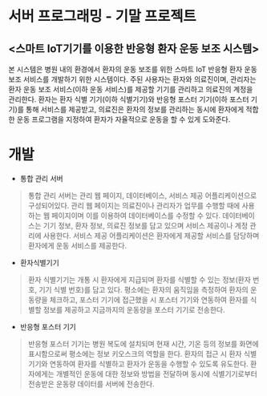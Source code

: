 서버 프로그래밍 - 기말 프로젝트
==============================
<스마트 IoT기기를 이용한 반응형 환자 운동 보조 시스템>  
----------------------------------------------------
 본 시스템은 병원 내의 환경에서 환자의 운동 보조를 위한 스마트 IoT 반응형 환자 운동 보조 서비스를 개발하기 위한 시스템이다. 주된 사용자는 환자와 의료진이며, 관리자는 환자 운동 보조 서비스(이하 운동 서비스)를 제공할 기기를 관리하고 의료진의 계정을 관리한다. 환자는 환자 식별 기기(이하 식별기기)와 반응형 포스터 기기(이하 포스터 기기)를 통해 서비스를 제공받고, 의료진은 환자의 정보를 관리하는 동시에 환자에게 적합한 운동 프로그램을 지정하여 환자가 자율적으로 운동을 할 수 있게 도와준다.
 
 # 개발
 
+ 통합 관리 서버
>  통합 관리 서버는 관리 웹 페이지, 데이터베이스, 서비스 제공 어플리케이션으로 구성되어있다. 관리 웹 페이지는 의료진이나 관리자가 업무를 수행할 때에 사용하는 웹 페이지이며 이를 이용하여 데이터베이스를 수정할 수 있다. 데이터베이스는 기기 정보, 환자 정보, 의료진 정보를 담고 있으며 서비스 제공이나 계정 관리에 사용한다. 서비스 제공 어플리케이션은 환자에게 제공할 서비스를 담당하며 환자에게 운동 서비스를 제공한다.

+ 환자식별기기
>  환자 식별기기는 개통 시 환자에게 지급되며 환자를 식별할 수 있는 정보(환자 번호, 기기 식별 번호)를 담고 있다. 평소에는 환자의 움직임을 측정하여 환자의 운동량을 체크하고, 포스터 기기에 접근했을 시 포스터 기기와 연동하여 환자를 식별할 정보를 제공하고 지금까지의 운동량을 포스터 기기로 전송한다.

+ 반응형 포스터 기기
>  반응형 포스터 기기는 병원 복도에 설치되며 현재 시간, 기온 등의 정보를 화면에 표시함으로써 평소에는 정보 키오스크의 역할을 한다. 환자의 접근 시 환자 식별 기기와 연동하여 환자를 식별하고 환자가 운동을 수행할 수 있도록 유도한다. 환자에게는 개별적인 운동에 대한 정보와 방법을 전달하며 동시에 식별기기로부터 전송받은 운동량 데이터를 서버에 전송한다.
